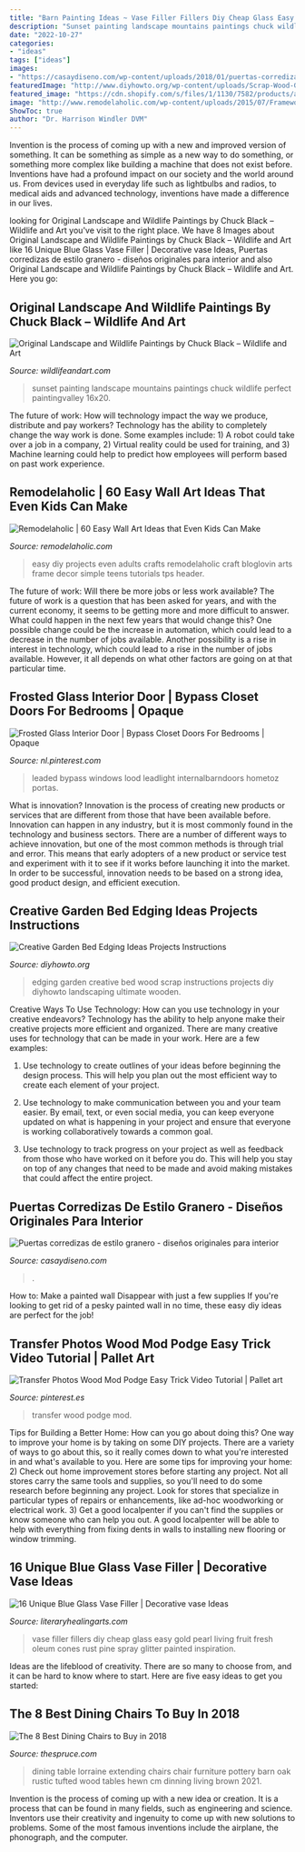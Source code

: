 ```yaml
---
title: "Barn Painting Ideas ~ Vase Filler Fillers Diy Cheap Glass Easy Gold Pearl Living Fruit Fresh Oleum Cones Rust Pine Spray Glitter Painted Inspiration"
description: "Sunset painting landscape mountains paintings chuck wildlife perfect paintingvalley 16x20"
date: "2022-10-27"
categories:
- "ideas"
tags: ["ideas"]
images:
- "https://casaydiseno.com/wp-content/uploads/2018/01/puertas-corredizas-blancas.jpg"
featuredImage: "http://www.diyhowto.org/wp-content/uploads/Scrap-Wood-Garden-Bed-Edging-20-Creative-Garden-Bed-Edging-Ideas-Projects-Instructions-DIYHowto.jpg"
featured_image: "https://cdn.shopify.com/s/files/1/1130/7582/products/amazingsky_1200x630.jpg?v=1517574766"
image: "http://www.remodelaholic.com/wp-content/uploads/2015/07/Frameworthy-DIY-Art-Projects-and-Tutorials-even-kids-can-do-these.jpg"
ShowToc: true
author: "Dr. Harrison Windler DVM"
---
```



Invention is the process of coming up with a new and improved version of something. It can be something as simple as a new way to do something, or something more complex like building a machine that does not exist before. Inventions have had a profound impact on our society and the world around us. From devices used in everyday life such as lightbulbs and radios, to medical aids and advanced technology, inventions have made a difference in our lives.

	

		
looking for Original Landscape and Wildlife Paintings by Chuck Black – Wildlife and Art you've visit to the right place. We have 8 Images about Original Landscape and Wildlife Paintings by Chuck Black – Wildlife and Art like 16 Unique Blue Glass Vase Filler | Decorative vase Ideas, Puertas corredizas de estilo granero - diseños originales para interior and also Original Landscape and Wildlife Paintings by Chuck Black – Wildlife and Art. Here you go:
		
    
## Original Landscape And Wildlife Paintings By Chuck Black – Wildlife And Art

<img loading=lazy src="https://cdn.shopify.com/s/files/1/1130/7582/products/amazingsky_1200x630.jpg?v=1517574766" onerror="this.onerror=null;this.src='https://tse1.mm.bing.net/th?id=OIP.jts-0Q94KYRcia7Kh7f4OgHaF3&amp;pid=15.1';" alt="Original Landscape and Wildlife Paintings by Chuck Black – Wildlife and Art">

_Source: wildlifeandart.com_

>sunset painting landscape mountains paintings chuck wildlife perfect paintingvalley 16x20. 

	

The future of work: How will technology impact the way we produce, distribute and pay workers?
Technology has the ability to completely change the way work is done. Some examples include: 1) A robot could take over a job in a company, 2) Virtual reality could be used for training, and 3) Machine learning could help to predict how employees will perform based on past work experience.

    
## Remodelaholic | 60 Easy Wall Art Ideas That Even Kids Can Make

<img loading=lazy src="http://www.remodelaholic.com/wp-content/uploads/2015/07/Frameworthy-DIY-Art-Projects-and-Tutorials-even-kids-can-do-these.jpg" onerror="this.onerror=null;this.src='https://tse4.mm.bing.net/th?id=OIP.95rqedq5bZyVRT1m8ddtdQHaMs&amp;pid=15.1';" alt="Remodelaholic | 60 Easy Wall Art Ideas that Even Kids Can Make">

_Source: remodelaholic.com_

>easy diy projects even adults crafts remodelaholic craft bloglovin arts frame decor simple teens tutorials tps header. 

	

The future of work: Will there be more jobs or less work available?
The future of work is a question that has been asked for years, and with the current economy, it seems to be getting more and more difficult to answer. What could happen in the next few years that would change this? One possible change could be the increase in automation, which could lead to a decrease in the number of jobs available. Another possibility is a rise in interest in technology, which could lead to a rise in the number of jobs available. However, it all depends on what other factors are going on at that particular time.

    
## Frosted Glass Interior Door | Bypass Closet Doors For Bedrooms | Opaque

<img loading=lazy src="https://i.pinimg.com/736x/4d/60/ae/4d60ae1c177cb820bce04601a152ac04.jpg" onerror="this.onerror=null;this.src='https://tse4.mm.bing.net/th?id=OIP.KjOH7qO_-xL6etBCa1LZCAHaLL&amp;pid=15.1';" alt="Frosted Glass Interior Door | Bypass Closet Doors For Bedrooms | Opaque">

_Source: nl.pinterest.com_

>leaded bypass windows lood leadlight internalbarndoors hometoz portas. 

	

What is innovation?
Innovation is the process of creating new products or services that are different from those that have been available before. Innovation can happen in any industry, but it is most commonly found in the technology and business sectors. There are a number of different ways to achieve innovation, but one of the most common methods is through trial and error. This means that early adopters of a new product or service test and experiment with it to see if it works before launching it into the market. In order to be successful, innovation needs to be based on a strong idea, good product design, and efficient execution.

    
## Creative Garden Bed Edging Ideas Projects Instructions

<img loading=lazy src="http://www.diyhowto.org/wp-content/uploads/Scrap-Wood-Garden-Bed-Edging-20-Creative-Garden-Bed-Edging-Ideas-Projects-Instructions-DIYHowto.jpg" onerror="this.onerror=null;this.src='https://tse3.mm.bing.net/th?id=OIP.jalgWU7PHJgcidiiUoieEwHaJ8&amp;pid=15.1';" alt="Creative Garden Bed Edging Ideas Projects Instructions">

_Source: diyhowto.org_

>edging garden creative bed wood scrap instructions projects diy diyhowto landscaping ultimate wooden. 

	

Creative Ways To Use Technology: How can you use technology in your creative endeavors?
Technology has the ability to help anyone make their creative projects more efficient and organized. There are many creative uses for technology that can be made in your work. Here are a few examples:
1. Use technology to create outlines of your ideas before beginning the design process. This will help you plan out the most efficient way to create each element of your project.

2. Use technology to make communication between you and your team easier. By email, text, or even social media, you can keep everyone updated on what is happening in your project and ensure that everyone is working collaboratively towards a common goal.

3. Use technology to track progress on your project as well as feedback from those who have worked on it before you do. This will help you stay on top of any changes that need to be made and avoid making mistakes that could affect the entire project.

    
## Puertas Corredizas De Estilo Granero - Diseños Originales Para Interior

<img loading=lazy src="https://casaydiseno.com/wp-content/uploads/2018/01/puertas-corredizas-blancas.jpg" onerror="this.onerror=null;this.src='https://tse2.mm.bing.net/th?id=OIP.8a8jw0ltNdCXhZnv5PXnhwHaJ3&amp;pid=15.1';" alt="Puertas corredizas de estilo granero - diseños originales para interior">

_Source: casaydiseno.com_

>. 

	

How to: Make a painted wall Disappear with just a few supplies
If you're looking to get rid of a pesky painted wall in no time, these easy diy ideas are perfect for the job!

    
## Transfer Photos Wood Mod Podge Easy Trick Video Tutorial | Pallet Art

<img loading=lazy src="https://i.pinimg.com/736x/13/34/3c/13343c10432d885ea2e68c25c3e82bc5--interior-design-photos-photo-transfer.jpg" onerror="this.onerror=null;this.src='https://tse4.mm.bing.net/th?id=OIP.LxtuNRGzTMTQAxhjExTWMgHaJ5&amp;pid=15.1';" alt="Transfer Photos Wood Mod Podge Easy Trick Video Tutorial | Pallet art">

_Source: pinterest.es_

>transfer wood podge mod. 

	

Tips for Building a Better Home: How can you go about doing this?
One way to improve your home is by taking on some DIY projects. There are a variety of ways to go about this, so it really comes down to what you're interested in and what's available to you. Here are some tips for improving your home: 
2) Check out home improvement stores before starting any project. Not all stores carry the same tools and supplies, so you'll need to do some research before beginning any project. Look for stores that specialize in particular types of repairs or enhancements, like ad-hoc woodworking or electrical work. 
3) Get a good localpenter if you can't find the supplies or know someone who can help you out. A good localpenter will be able to help with everything from fixing dents in walls to installing new flooring or window trimming.

    
## 16 Unique Blue Glass Vase Filler | Decorative Vase Ideas

<img loading=lazy src="https://www.literaryhealingarts.com/wp-content/uploads/blue-glass-vase-filler-of-blue-vase-filler-photos-best-15-cheap-and-easy-diy-vase-filler-ideas-inside-blue-vase-filler-pictures-rust-oleum-spray-painted-glitter-pine-cones-as-a-vase-filler-o.jpg" onerror="this.onerror=null;this.src='https://tse3.mm.bing.net/th?id=OIP.BgVbKjUlSlQZFFRh5eJdWgHaLH&amp;pid=15.1';" alt="16 Unique Blue Glass Vase Filler | Decorative vase Ideas">

_Source: literaryhealingarts.com_

>vase filler fillers diy cheap glass easy gold pearl living fruit fresh oleum cones rust pine spray glitter painted inspiration. 

	

Ideas are the lifeblood of creativity. There are so many to choose from, and it can be hard to know where to start. Here are five easy ideas to get you started:

    
## The 8 Best Dining Chairs To Buy In 2018

<img loading=lazy src="https://fthmb.tqn.com/gd3JLxF-sEz2ghzZ7da9qLBoLCA=/710x639/filters:fill(auto,1)/hayes-tufted-dining-side-chair-o-5a00a06c482c52001a1c1825.jpg" onerror="this.onerror=null;this.src='https://tse4.mm.bing.net/th?id=OIP.uqRydeLzsSiCSl0c8mQwoQHaGq&amp;pid=15.1';" alt="The 8 Best Dining Chairs to Buy in 2018">

_Source: thespruce.com_

>dining table lorraine extending chairs chair furniture pottery barn oak rustic tufted wood tables hewn cm dinning living brown 2021. 

	

Invention is the process of coming up with a new idea or creation. It is a process that can be found in many fields, such as engineering and science. Inventors use their creativity and ingenuity to come up with new solutions to problems. Some of the most famous inventions include the airplane, the phonograph, and the computer.

